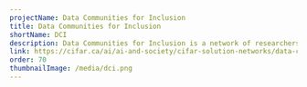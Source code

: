 ```yaml
---
projectName: Data Communities for Inclusion
title: Data Communities for Inclusion
shortName: DCI
description: Data Communities for Inclusion is a network of researchers, designers, and community organizers who are advocating for cooperatively-owned approaches to governing Artificial Intelligence and data technologies. Funded by the Canadian Institute for Advanced Research (CIFAR), the DCI project is creating a toolkit of open-access data infrastructure tools, inclusive design resources, case studies, and governance practices that are motivated by the successful work of the Self-Employed Women’s Association and other grassroots communities.
link: https://cifar.ca/ai/ai-and-society/cifar-solution-networks/data-communities-for-inclusion/
order: 70
thumbnailImage: /media/dci.png
---
```

